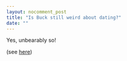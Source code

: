 ```yaml
---
layout: nocomment_post
title: "Is Buck still weird about dating?"
date: ""
---
```


Yes, unbearably so!

(see [here](http://bshlgrs.github.io/2016/05/29/explicit.html))
